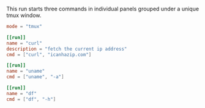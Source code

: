This run starts three commands in individual panels grouped under a unique tmux window.

```toml
mode = "tmux"

[[run]]
name = "curl"
description = "fetch the current ip address"
cmd = ["curl", "icanhazip.com"]

[[run]]
name = "uname"
cmd = ["uname", "-a"]

[[run]]
name = "df"
cmd = ["df", "-h"]
```
